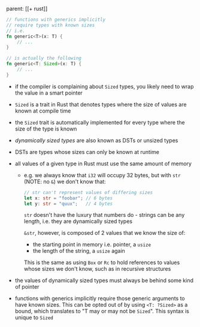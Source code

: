 parent: [[+ rust]]

```rust
// functions with generics implicitly
// require types with known sizes
// i.e.
fn generic<T>(x: T) {
    // ...
}

// is actually the following
fn generic<T: Sized>(x: T) {
    // ...
}
```

- if the compiler is complaining about `Sized` types, you likely need to wrap
  the value in a smart pointer
- `Sized` is a trait in Rust that denotes types where the size of values are
  known at compile time
- the `Sized` trait is automatically implemented for every type where the size
  of the type is known
- _dynamically sized types_ are also known as DSTs or unsized types
- DSTs are types whose sizes can only be known at runtime
- all values of a given type in Rust must use the same amount of memory

  - e.g. we always know that `i32` will occupy 32 bytes, but with `str`
    (NOTE: no `&`) we don't know that:

    ```rust
    // str can't represent values of differing sizes
    let x: str = "foobar"; // 6 bytes
    let y: str = "quux";   // 4 bytes
    ```

    `str` doesn't have the luxury that numbers do - strings can be any length,
    i.e. they are dynamically sized types

    `&str`, however, is composed of 2 values that we know the size of:

    - the starting point in memory i.e. pointer, a `usize`
    - the length of the string, a `usize` again

    This is the same as using `Box` or `Rc` to hold references to values whose
    sizes we don't know, such as in recursive structures

- the values of dynamically sized types must always be behind some kind of
  pointer
- functions with generics implicitly require those generic arguments to have
  known sizes. This can be opted out of by using `<T: ?Sized>` as a bound, which
  translates to "T may or may not be `Sized`". This syntax is unique to `Sized`
